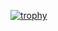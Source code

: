 

[![trophy](https://github-profile-trophy.vercel.app/?username=sidaratkhaobang&theme=onedark)](https://github.com/ryo-ma/github-profile-trophy)

<!--
**sidaratkhaobang/sidaratkhaobang** is a ✨ _special_ ✨ repository because its `README.md` (this file) appears on your GitHub profile.

Here are some ideas to get you started:

- 🔭 I’m currently working on ...
- 🌱 I’m currently learning ...
- 👯 I’m looking to collaborate on ...
- 🤔 I’m looking for help with ...
- 💬 Ask me about ...
- 📫 How to reach me: ...
- 😄 Pronouns: ...
- ⚡ Fun fact: ...
-->
